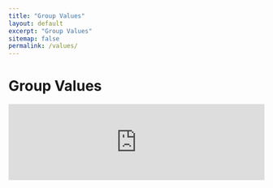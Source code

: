 ```yaml
---
title: "Group Values"
layout: default
excerpt: "Group Values"
sitemap: false
permalink: /values/
---
```


# Group Values

<div class="embed-responsive embed-responsive-16by9">
  <iframe src="https://prezi.com/p/embed/MbYQGN4TtbXa2zEjhFbg/" id="iframe_container" frameborder="0" webkitallowfullscreen="" mozallowfullscreen="" allowfullscreen="" allow="autoplay; fullscreen" width="100%" height="auto"></iframe>
</div>

&nbsp;


